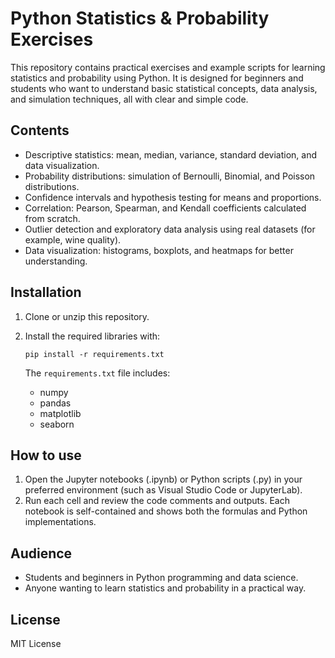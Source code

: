 # Python Statistics & Probability Exercises

This repository contains practical exercises and example scripts for learning statistics and probability using Python.
It is designed for beginners and students who want to understand basic statistical concepts, data analysis, and simulation techniques, all with clear and simple code.

## Contents

- Descriptive statistics: mean, median, variance, standard deviation, and data visualization.
- Probability distributions: simulation of Bernoulli, Binomial, and Poisson distributions.
- Confidence intervals and hypothesis testing for means and proportions.
- Correlation: Pearson, Spearman, and Kendall coefficients calculated from scratch.
- Outlier detection and exploratory data analysis using real datasets (for example, wine quality).
- Data visualization: histograms, boxplots, and heatmaps for better understanding.

## Installation

1. Clone or unzip this repository.
2. Install the required libraries with:

   ```
   pip install -r requirements.txt
   ```

   The `requirements.txt` file includes:
   - numpy
   - pandas
   - matplotlib
   - seaborn 

## How to use

1. Open the Jupyter notebooks (.ipynb) or Python scripts (.py) in your preferred environment (such as Visual Studio Code or JupyterLab).
2. Run each cell and review the code comments and outputs.
   Each notebook is self-contained and shows both the formulas and Python implementations.

## Audience

- Students and beginners in Python programming and data science.
- Anyone wanting to learn statistics and probability in a practical way.

## License

MIT License
